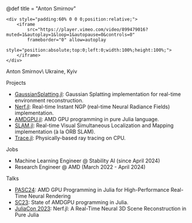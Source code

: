 @def title = "Anton Smirnov"

~~~
<div style="padding:60% 0 0 0;position:relative;">
    <iframe
        src="https://player.vimeo.com/video/899479016?muted=1&autoplay=1&loop=1&autopause=0&controls=0"
        frameborder="0" allow=autoplay
        style="position:absolute;top:0;left:0;width:100%;height:100%;">
    </iframe>
</div>
~~~

Anton Smirnov\\
Ukraine, Kyiv

Projects

- [GaussianSplatting.jl](https://github.com/JuliaNeuralGraphics/GaussianSplatting.jl):
    Gaussian Splatting implementation for real-time environment reconstruction.
- [Nerf.jl](https://github.com/JuliaNeuralGraphics/Nerf.jl):
    Real-time Instant NGP (real-time Neural Radiance Fields) implementation.
- [AMDGPU.jl](https://github.com/JuliaGPU/AMDGPU.jl):
    AMD GPU programming in pure Julia language.
- [SLAM.jl](https://github.com/pxl-th/SLAM.jl):
    Real-time Visual Simultaneous Localization and Mapping implementation
    (à la ORB SLAM).
- [Trace.jl](https://github.com/pxl-th/Trace.jl):
    Physically-based ray tracing on CPU.

Jobs

- Machine Learning Engineer @ Stability AI (since April 2024)
- Research Engineer @ AMD (March 2022 - April 2024)

Talks

- [PASC24](https://pasc24.pasc-conference.org/presentation/?id=msa243&sess=sess131):
    AMD GPU Programming in Julia for High-Performance Real-Time Neural Rendering
- [SC23](https://sc23.conference-program.com/presentation/?id=bof232&sess=sess366):
    State of AMDGPU programming in Julia.
- [JuliaCon 2023](https://youtu.be/wmCra6roZn4?si=jhVBepTqvlvTyaEZ):
    Nerf.jl: A Real-Time Neural 3D Scene Reconstruction in Pure Julia
